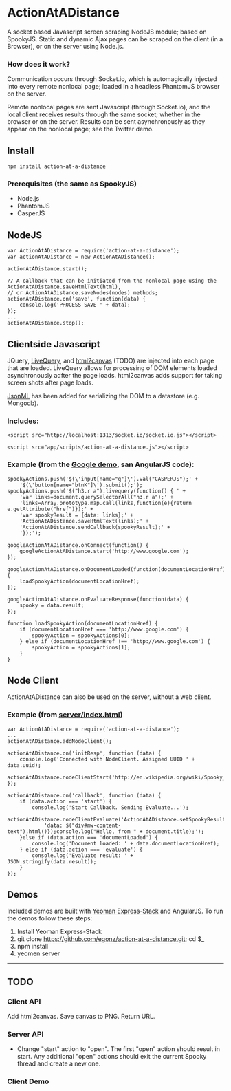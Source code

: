 # ActionAtADistance

A socket based Javascript screen scraping NodeJS module; based on SpookyJS. Static and dynamic Ajax pages can be scraped on the client (in a Browser), or on the server using Node.js.

### How does it work?

Communication occurs through Socket.io, which is automagically injected into every remote nonlocal page; loaded in a headless PhantomJS browser on the server.

Remote nonlocal pages are sent Javascript (through Socket.io), and the local client receives results through the same socket; whether in the browser or on the server. Results can be sent asynchronously as they appear on the nonlocal page; see the Twitter demo.


## Install

    npm install action-at-a-distance

### Prerequisites (the same as SpookyJS)

* Node.js
* PhantomJS
* CasperJS

## NodeJS

	var ActionAtADistance = require('action-at-a-distance');
    var actionAtADistance = new ActionAtADistance();

    actionAtADistance.start();

    // A callback that can be initiated from the nonlocal page using the ActionAtADistance.saveHtmlText(html), 
    // or ActionAtADistance.saveNodes(nodes) methods;
    actionAtADistance.on('save', function(data) {
        console.log('PROCESS SAVE ' + data);
    });
    ...
    actionAtADistance.stop();


## Clientside Javascript

JQuery, [LiveQuery](https://github.com/brandonaaron/livequery), and [html2canvas](http://html2canvas.hertzen.com/) (TODO) are injected into each page that are loaded. LiveQuery allows for processing of DOM elements loaded asynchronously adfter the page loads. html2canvas adds support for taking screen shots after page loads.

[JsonML](https://github.com/mckamey/jsonml/) has been added for serializing the DOM to a datastore (e.g. Mongodb).

### Includes:

    <script src="http://localhost:1313/socket.io/socket.io.js"></script>

    <script src="app/scripts/action-at-a-distance.js"></script>

### Example (from the [Google demo](https://github.com/egonz/action-at-a-distance/blob/master/app/scripts/controllers/spooky/spookyGoogle.js), san AngularJS code):

    spookyActions.push('$(\'input[name="q"]\').val("CASPERJS");' +
        '$(\'button[name="btnK"]\').submit();');
    spookyActions.push('$("h3.r a").livequery(function() { ' +
        'var links=document.querySelectorAll("h3.r a");' +
        'links=Array.prototype.map.call(links,function(e){return e.getAttribute("href")});' +
        'var spookyResult = {data: links};' +
        'ActionAtADistance.saveHtmlText(links);' +
        'ActionAtADistance.sendCallback(spookyResult);' +
        '});');

    googleActionAtADistance.onConnect(function() {
        googleActionAtADistance.start('http://www.google.com');
    });

    googleActionAtADistance.onDocumentLoaded(function(documentLocationHref) {
        loadSpookyAction(documentLocationHref);
    });

    googleActionAtADistance.onEvaluateResponse(function(data) {
        spooky = data.result;
    });

    function loadSpookyAction(documentLocationHref) {
        if (documentLocationHref === 'http://www.google.com') {
            spookyAction = spookyActions[0];
        } else if (documentLocationHref !== 'http://www.google.com') {
            spookyAction = spookyActions[1];
        }
    }


## Node Client

ActionAtADistance can also be used on the server, without a web client.

### Example (from [server/index.html](https://github.com/egonz/action-at-a-distance/blob/master/server/index.js))

    var ActionAtADistance = require('action-at-a-distance');
    ...
    actionAtADistance.addNodeClient();

    actionAtADistance.on('initResp', function (data) {
        console.log('Connected with NodeClient. Assigned UUID ' + data.uuid);
        actionAtADistance.nodeClientStart('http://en.wikipedia.org/wiki/Spooky_the_Tuff_Little_Ghost');
    });

    actionAtADistance.on('callback', function (data) {
        if (data.action === 'start') {
            console.log('Start Callback. Sending Evaluate...');
            actionAtADistance.nodeClientEvaluate('ActionAtADistance.setSpookyResult({'+
                'data: $("div#mw-content-text").html()});console.log("Hello, from " + document.title);');
        }else if (data.action === 'documentLoaded') {
            console.log('Document loaded: ' + data.documentLocationHref);
        } else if (data.action === 'evaluate') {
            console.log('Evaluate result: ' + JSON.stringify(data.result));
        }
    });


## Demos

Included demos are built with [Yeoman Express-Stack](https://github.com/yeoman/yeoman/tree/express-stack) and AngularJS. To
run the demos follow these steps:

1. Install Yeoman Express-Stack
2. git clone https://github.com/egonz/action-at-a-distance.git; cd $_
2. npm install
3. yeomen server

----

## TODO

### Client API

Add html2canvas. Save canvas to PNG. Return URL.

### Server API

* Change "start" action to "open". The first "open" action should result in start. Any additional "open" actions should exit the current Spooky thread and create a new one.

### Client Demo
